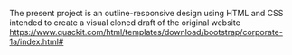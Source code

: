 The present project is an outline-responsive design using HTML and CSS intended to create a visual cloned draft of the original website https://www.quackit.com/html/templates/download/bootstrap/corporate-1a/index.html#   
